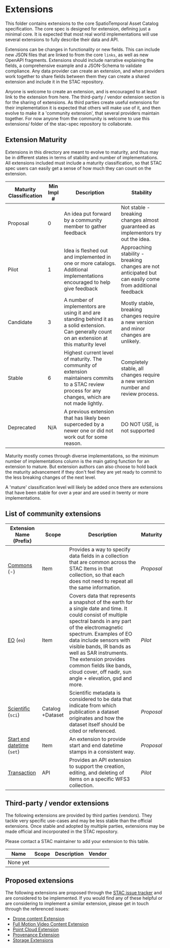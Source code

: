 # Extensions

This folder contains extensions to the core SpatioTemporal Asset Catalog specification. The core
spec is designed for extension, defining just a minimal core. It is expected that most real world
implementations will use several extensions to fully describe their data and API. 


Extensions can be changes in functionality or new fields. This can include new JSON files that are
linked to from the core `links`, as well as new OpenAPI fragments. Extensions should include
narrative explaining the fields, a comprehensive example and a JSON-Schema to validate compliance.
Any data provider can create an extension, and when providers work together to share fields between
them they can create a shared extension and include it in the STAC repository.

Anyone is welcome to create an extension, and is encouraged to at least link to the extension from 
here. The third-party / vendor extension section is for the sharing of extensions. As third 
parties create useful extensions for their implementation it is expected that others will make use 
of it, and then evolve to make it a 'community extension', that several providers maintain 
together. For now anyone from the community is welcome to use this extensions/ folder of the 
stac-spec repository to collaborate.

## Extension Maturity

Extensions in this directory are meant to evolve to maturity, and thus may be in different states
in terms of stability and number of implementations. All extensions included must include a 
maturity classification, so that STAC spec users can easily get a sense of how much they can count
on the extension. 

| Maturity Classification |  Min Impl # | Description | Stability |
| ----------------------- | ----------- | ----------- | --------- | 
| Proposal | 0 | An idea put forward by a community member to gather feedback | Not stable - breaking changes almost guaranteed as implementors try out the idea. |
| Pilot | 1 | Idea is fleshed out and implemented in one or more catalogs. Additional implementations encouraged to help give feedback | Approaching stability - breaking changes are not anticipated but can easily come from additional feedback |
| Candidate | 3 | A number of implementors are using it and are standing behind it as a solid extension. Can generally count on an extension at this maturity level | Mostly stable, breaking changes require a new version and minor changes are unlikely. |
| Stable | 6 | Highest current level of maturity. The community of extension maintainers commits to a STAC review process for any changes, which are not made lightly. | Completely stable, all changes require a new version number and review process. |
| Deprecated | N/A | A previous extension that has likely been superceded by a newer one or did not work out for some reason. | DO NOT USE, is not supported |

Maturity mostly comes through diverse implementations, so the minimum number of implementations
column is the main gating function for an extension to mature. But extension authors can also
choose to hold back the maturity advancement if they don't feel they are yet ready to commit to
the less breaking changes of the next level.

A 'mature' classification level will likely be added once there are extensions that have been 
stable for over a year and are used in twenty or more implementations.


## List of community extensions

| Extension Name (Prefix)                                      | Scope            | Description                                                  | Maturity |
| ------------------------------------------------------------ | ---------------- | ------------------------------------------------------------ | -------- |
| [Commons](stac-commons-spec.md) (-)                  | Item             | Provides a way to specify data fields in a collection that are common across the STAC Items in that collection, so that each does not need to repeat all the same information. | *Proposal* |
| [EO](stac-eo-spec.md) (`eo`)                                 | Item             | Covers data that represents a snapshot of the earth for a single date and time. It could consist of multiple spectral bands in any part of the electromagnetic spectrum. Examples of EO data include sensors with visible bands, IR bands as well as SAR instruments. The extension provides common fields like bands, cloud cover, off nadir, sun angle + elevation, gsd and more. | *Pilot* |
| [Scientific](scientific/) (`sci`)                            | Catalog +Dataset | Scientific metadata is considered to be data that indicate from which publication a dataset originates and how the dataset itself should be cited or referenced. | *Proposal* |
| [Start end datetime](stac-start-end-datetime-spec.md) (`set`) | Item             | An extension to provide start and end datetime stamps in a consistent way. | *Proposal* |
| [Transaction](transaction/)                                  | API              | Provides an API extension to support the creation, editing, and deleting of items on a specific WFS3 collection. | *Pilot* |

## Third-party / vendor extensions

The following extensions are provided by third parties (vendors). They tackle very specific
use-cases and may be less stable than the official extensions. Once stable and adopted by multiple
parties, extensions may be made official and incorporated in the STAC repository.

Please contact a STAC maintainer to add your extension to this table.

| Name     | Scope | Description | Vendor |
| -------- | ----- | ----------- | ------ |
| None yet |       |             |        |

## Proposed extensions

The following extensions are proposed through the
[STAC issue tracker](https://github.com/radiantearth/stac-spec/issues) and are considered to be
implemented. If you would find any of these helpful or are considering to implement a similar
extension, please get in touch through the referenced issues:

- [Drone content Extension](https://github.com/radiantearth/stac-spec/issues/149)
- [Full Motion Video Content Extension](https://github.com/radiantearth/stac-spec/issues/156)
- [Point Cloud Extension](https://github.com/radiantearth/stac-spec/issues/157)
- [Provenance Extension](https://github.com/radiantearth/stac-spec/issues/179)
- [Storage Extensions](https://github.com/radiantearth/stac-spec/issues/148)
